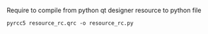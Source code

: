 Require to compile from python qt designer resource to python file 
```
pyrcc5 resource_rc.qrc -o resource_rc.py
```
